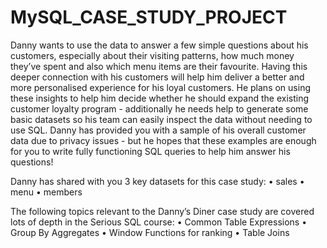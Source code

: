 # MySQL_CASE_STUDY_PROJECT

 Danny wants to use the data to answer a few simple questions about his customers, especially about their visiting patterns, how much money they’ve spent and also which menu items are their favourite. Having this deeper connection with his customers will help him deliver a better and more personalised experience for his loyal customers.
 He plans on using these insights to help him decide whether he should expand the existing customer loyalty program - additionally he needs help to generate some basic datasets so his team can easily inspect the data without needing to use SQL.
 Danny has provided you with a sample of his overall customer data due to privacy issues - but he hopes that these examples are enough for you to write fully functioning SQL queries to help him answer his questions!

 Danny has shared with you 3 key datasets for this case study:
  •	sales
  •	menu
  •	members

 The following topics relevant to the Danny’s Diner case study are covered lots of depth in the Serious SQL course:
  •	Common Table Expressions
  •	Group By Aggregates
  •	Window Functions for ranking
  •	Table Joins
